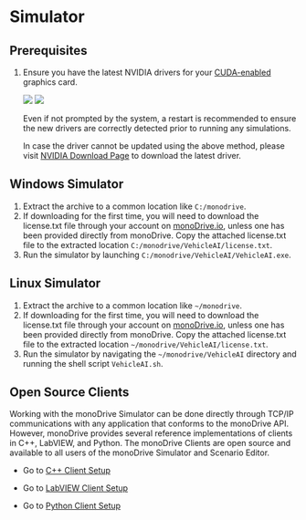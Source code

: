 # Simulator

<!-- [Download monoDrive Simulator](https://www.monodrive.io/register) -->

## Prerequisites

1. Ensure you have the latest NVIDIA drivers for your [CUDA-enabled](https://developer.nvidia.com/cuda-gpus) graphics card.

	<div class="img_container">
    <img class='sm_img' src="../../../imgs/nvidia_driver2.png"/>
	<img class='semiwide_img' src="../../../imgs/nvidia_driver1.png"/>
    </div>

    Even if not prompted by the system, a restart is recommended to ensure the new drivers are correctly detected prior to running any simulations.

    In case the driver cannot be updated using the above method, please visit [NVIDIA Download Page](https://www.nvidia.com/Download/index.aspx) to download the latest driver.

## Windows Simulator

1. Extract the archive to a common location like `C:/monodrive`.
1. If downloading for the first time, you will need to download the license.txt file through your account on [monoDrive.io](https://www.monodrive.io/register), unless one has been provided directly from monoDrive. Copy the attached license.txt file to the extracted location `C:/monodrive/VehicleAI/license.txt`.
1. Run the simulator by launching `C:/monodrive/VehicleAI/VehicleAI.exe`.

## Linux Simulator

1. Extract the archive to a common location like `~/monodrive`.
1. If downloading for the first time, you will need to download the license.txt file through your account on [monoDrive.io](https://www.monodrive.io/register), unless one has been provided directly from monoDrive. Copy the attached license.txt file to the extracted location `~/monodrive/VehicleAI/license.txt`.
1. Run the simulator by navigating the `~/monodrive/VehicleAI` directory and running the shell script `VehicleAI.sh`.

## Open Source Clients

Working with the monoDrive Simulator can be done directly through TCP/IP communications with any application that conforms to the monoDrive API. However, monoDrive provides several reference implementations of clients in C++, LabVIEW, and Python. The monoDrive Clients are open source and available to all users of the monoDrive Simulator and Scenario Editor.

 - Go to [C++ Client Setup](../../cpp_client/cpp_quick_start.md)

 - Go to [LabVIEW Client Setup](../../LV_client/quick_start/LabVIEW_client_quick_start.md)

 - Go to [Python Client Setup](../../python_client/quick_start.md)
    